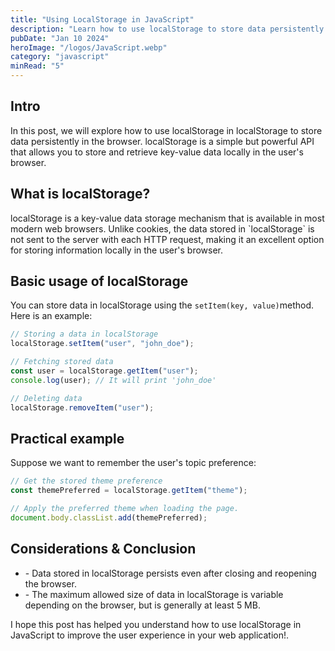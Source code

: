 ```yaml
---
title: "Using LocalStorage in JavaScript"
description: "Learn how to use localStorage to store data persistently in the browser."
pubDate: "Jan 10 2024"
heroImage: "/logos/JavaScript.webp"
category: "javascript"
minRead: "5"
---
```


<h2 class='text-4xl font-black my-10 text-navy dark:text-darkText/90'>Intro</h2>

<p class='text-slate-700 dark:text-slate-100 mb-10 text-lg'>
  In this post, we will explore how to use localStorage in <span class='font-italic text-navy/90 dark:text-iris font-semibold'>localStorage</span> to store data persistently in the browser. <span class='font-italic text-navy/90 dark:text-iris font-semibold'>localStorage</span> is a simple but powerful API that allows you to store and retrieve key-value data locally in the user's browser.
</p>

<h2 class='text-3xl font-bold mt-10 mb-4 text-navy dark:text-darkText'>What is localStorage?</h2>

<p class='text-slate-700 dark:text-slate-100 my-10 text-lg'> 
  <span class='font-italic text-navy/90 dark:text-iris font-semibold'>localStorage</span> is a key-value data storage mechanism that is available in most modern web browsers. Unlike cookies, the data stored in `localStorage` is not sent to the server with each HTTP request, making it an excellent option for storing information locally in the user's browser.
</p>

<h2 class='text-3xl font-bold mt-12 mb-4 text-navy dark:text-darkText'>Basic usage of localStorage</h2>

<p class='text-slate-700 dark:text-slate-100 mt-10 mb-6 text-lg'>You can store data in <span class='font-italic text-navy/90 dark:text-iris font-semibold'>localStorage</span> using the <code>setItem(key, value)</code>method. Here is an example: </p>

```javascript
// Storing a data in localStorage
localStorage.setItem("user", "john_doe");

// Fetching stored data
const user = localStorage.getItem("user");
console.log(user); // It will print 'john_doe'

// Deleting data
localStorage.removeItem("user");
```

<h2 class='text-3xl font-bold mt-12 mb-1 text-navy dark:text-darkText'>Practical example</h2>

<p class='text-slate-700 dark:text-slate-100 mt-10 mb-4 text-lg'> Suppose we want to remember the user's topic preference: </p>

```javascript
// Get the stored theme preference
const themePreferred = localStorage.getItem("theme");

// Apply the preferred theme when loading the page.
document.body.classList.add(themePreferred);
```

<h2 class='text-3xl font-bold mt-10 mb-4 text-navy dark:text-darkText'>Considerations & Conclusion</h2>

 <ul class='px-6'>
  <li class='text-slate-700 dark:text-slate-100 my-2 text-lg'>- Data stored in localStorage persists even after closing and reopening the browser.</li>
  <li class='text-slate-700 dark:text-slate-100 my-2 text-lg'>- The maximum allowed size of data in localStorage is variable depending on the browser, but is generally at least 5 MB.</li>
 </ul>

<p class='text-slate-700 dark:text-slate-100 my-6 text-lg'>I hope this post has helped you understand how to use localStorage in JavaScript to improve the user experience in your web application!.</p>